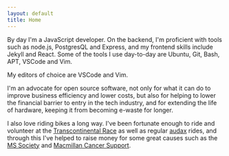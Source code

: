 ```yaml
---
layout: default
title: Home
---
```


By day I'm a JavaScript developer. On the backend, I'm proficient with tools
such as node.js, PostgresQL and Express, and my frontend skills include Jekyll
and React. Some of the tools I use day-to-day are Ubuntu, Git, Bash, APT,
VSCode and Vim.

My editors of choice are VSCode and Vim.

I'm an advocate for open source software, not only for
what it can do to improve business efficiency and lower
costs, but also for helping to lower the financial barrier to
entry in the tech industry, and for extending the life of
hardware, keeping it from becoming e-waste for longer.

I also love riding bikes a long way. I've been fortunate enough to ride and volunteer at the [Transcontinental Race](https://www.transcontinental.cc) as well as regular [audax](https://www.audax.uk) rides, and through this I've helped to raise money for some great causes such as the [MS Society](https://www.mssociety.org.uk) and [Macmillan Cancer Support](https://www.macmillan.org.uk).
